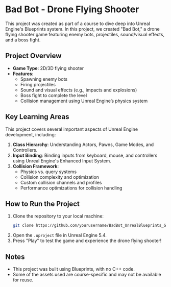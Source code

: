 # Bad Bot - Drone Flying Shooter

This project was created as part of a course to dive deep into Unreal Engine's Blueprints system. In this project, we created "Bad Bot," a drone flying shooter game featuring enemy bots, projectiles, sound/visual effects, and a boss fight.

## Project Overview
- **Game Type**: 2D/3D flying shooter
- **Features**:
  - Spawning enemy bots
  - Firing projectiles
  - Sound and visual effects (e.g., impacts and explosions)
  - Boss fight to complete the level
  - Collision management using Unreal Engine’s physics system

## Key Learning Areas
This project covers several important aspects of Unreal Engine development, including:
1. **Class Hierarchy**: Understanding Actors, Pawns, Game Modes, and Controllers.
2. **Input Binding**: Binding inputs from keyboard, mouse, and controllers using Unreal Engine's Enhanced Input System.
3. **Collision Framework**:
   - Physics vs. query systems
   - Collision complexity and optimization
   - Custom collision channels and profiles
   - Performance optimizations for collision handling

## How to Run the Project
1. Clone the repository to your local machine:
    ```bash
    git clone https://github.com/yourusername/BadBot_UnrealBlueprints_Game.git
    ```
2. Open the `.uproject` file in Unreal Engine 5.4.
3. Press "Play" to test the game and experience the drone flying shooter!

## Notes
- This project was built using Blueprints, with no C++ code.
- Some of the assets used are course-specific and may not be available for reuse.
